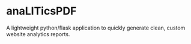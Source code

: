 # anaLITicsPDF
A lightweight python/flask application to quickly generate clean, custom website analytics reports.
